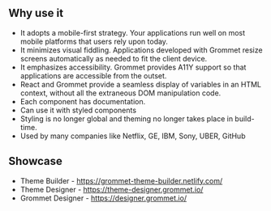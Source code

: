 ## Why use it

* It adopts a mobile-first strategy. Your applications run well on most mobile platforms that users rely upon today.
* It minimizes visual fiddling. Applications developed with Grommet resize screens automatically as needed to fit the client device.
* It emphasizes accessibility. Grommet provides A11Y support so that applications are accessible from the outset.
* React and Grommet provide a seamless display of variables in an HTML context, without all the extraneous DOM manipulation code.
* Each component has documentation.
* Can use it with styled components
* Styling is no longer global and theming no longer takes place in build-time.
* Used by many companies like Netflix, GE, IBM, Sony, UBER, GitHub

## Showcase

* Theme Builder - https://grommet-theme-builder.netlify.com/
* Theme Designer - https://theme-designer.grommet.io/
* Grommet Designer - https://designer.grommet.io/